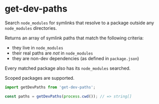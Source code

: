 # get-dev-paths

Search `node_modules` for symlinks that resolve to a package outside any `node_modules` directories.

Returns an array of symlink paths that match the following criteria:
- they live in `node_modules`
- their real paths are *not* in `node_modules`
- they are non-dev dependencies (as defined in `package.json`)

Every matched package also has its `node_modules` searched.

Scoped packages are supported.

```js
import getDevPaths from 'get-dev-paths';

const paths = getDevPaths(process.cwd()); // => string[]
```
